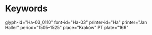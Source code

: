 # Keywords
glyph-id="Ha-03_0110"
font-id="Ha-03"
printer-id="Ha"
printer="Jan Haller"
period="1505–1525"
place="Kraków"
PT plate="166"
